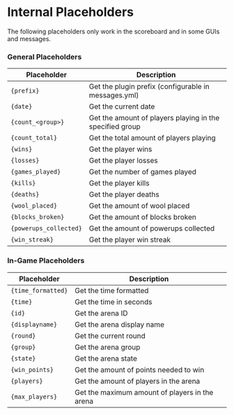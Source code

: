 # Internal Placeholders

The following placeholders only work in the scoreboard and in some GUIs and messages.

### General Placeholders

| Placeholder            | Description                                              |
|------------------------|----------------------------------------------------------|
| `{prefix}`             | Get the plugin prefix (configurable in messages.yml)     |
| `{date}`               | Get the current date                                     |
| `{count_<group>}`      | Get the amount of players playing in the specified group |
| `{count_total}`        | Get the total amount of players playing                  |
| `{wins}`               | Get the player wins                                      |
| `{losses}`             | Get the player losses                                    |
| `{games_played}`       | Get the number of games played                           |
| `{kills}`              | Get the player kills                                     |
| `{deaths}`             | Get the player deaths                                    |
| `{wool_placed}`        | Get the amount of wool placed                            |
| `{blocks_broken}`      | Get the amount of blocks broken                          |
| `{powerups_collected}` | Get the amount of powerups collected                     |
| `{win_streak}`         | Get the player win streak                                |

### In-Game Placeholders

| Placeholder        | Description                                    |
|--------------------|------------------------------------------------|
| `{time_formatted}` | Get the time formatted                         |
| `{time}`           | Get the time in seconds                        |
| `{id}`             | Get the arena ID                               |
| `{displayname}`    | Get the arena display name                     |
| `{round}`          | Get the current round                          |
| `{group}`          | Get the arena group                            |
| `{state}`          | Get the arena state                            |
| `{win_points}`     | Get the amount of points needed to win         |
| `{players}`        | Get the amount of players in the arena         |
| `{max_players}`    | Get the maximum amount of players in the arena |

